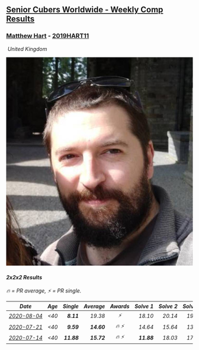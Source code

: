 <style>table {white-space: nowrap;}</style>
<link rel="stylesheet" type="text/css" href="/scw-comp/css/flags.css" />

## [Senior Cubers Worldwide - Weekly Comp Results](/scw-comp/results/)
### [Matthew Hart](README.md) - [2019HART11](https://www.worldcubeassociation.org/persons/2019HART11?event=222)

<i class="flag flag-GB" />&nbsp;United Kingdom

![Matthew Hart](1567588213.jpg)

#### 2x2x2 Results

<span style="white-space: nowrap;">🔥 = PR average</span>, <span style="white-space: nowrap;">⚡ = PR single</span>.

| Date | Age | Single | Average | Awards | Solve 1 | Solve 2 | Solve 3 | Solve 4 | Solve 5 | Video |
| :--: | :--: | --: | --: | :--: | --: | --: | --: | --: | --: | :-- |
| [2020-08-04](../../results/2020-08-04/222.md) | <40 | **8.11** | 19.38 | ⚡ | 18.10 | 20.14 | 19.91 | **8.11** | DNF | [Desktop](https://www.facebook.com/events/748440219235440/permalink/749075602505235) / [Mobile](https://m.facebook.com/events/748440219235440?view=permalink&id=749075602505235) |
| [2020-07-21](../../results/2020-07-21/222.md) | <40 | **9.59** | **14.60** | 🔥 ⚡ | 14.64 | 15.64 | 13.53 | DNF | **9.59** | [Desktop](https://www.facebook.com/events/1842039515939197/permalink/1845086348967847) / [Mobile](https://m.facebook.com/events/1842039515939197?view=permalink&id=1845086348967847) |
| [2020-07-14](../../results/2020-07-14/222.md) | <40 | **11.88** | **15.72** | 🔥 ⚡ | **11.88** | 18.03 | 17.94 | 15.87 | 13.34 | [Desktop](https://www.facebook.com/events/1157754364595802/permalink/1160390577665514) / [Mobile](https://m.facebook.com/events/1157754364595802?view=permalink&id=1160390577665514) |


<!-- Global site tag (gtag.js) - Google Analytics -->
<script async src="https://www.googletagmanager.com/gtag/js?id=UA-86348435-3"></script>
<script>window.dataLayer = window.dataLayer || []; function gtag() {dataLayer.push(arguments);} gtag('js', new Date()); gtag('config', 'UA-86348435-3');</script>

